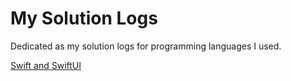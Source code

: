 # My Solution Logs
Dedicated as my solution logs for programming languages I used.

[Swift and SwiftUI](../main/swift_and_swiftui.md)
